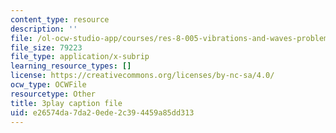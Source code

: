 ```yaml
---
content_type: resource
description: ''
file: /ol-ocw-studio-app/courses/res-8-005-vibrations-and-waves-problem-solving-fall-2012/e26574da7da20ede2c394459a85dd313_YbFgNsM6r44.srt
file_size: 79223
file_type: application/x-subrip
learning_resource_types: []
license: https://creativecommons.org/licenses/by-nc-sa/4.0/
ocw_type: OCWFile
resourcetype: Other
title: 3play caption file
uid: e26574da-7da2-0ede-2c39-4459a85dd313
---
```

